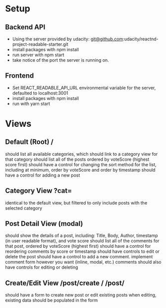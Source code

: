 # Setup
## Backend API
 - Using the server provided by udacity: git@github.com:udacity/reactnd-project-readable-starter.git
 - install packages with npm install
 - run server with npm start
 - take notice of the port the server is running on.

 ## Frontend
 - Set REACT_READABLE_API_URL environmental variable for the server, defaulted to localhost:3001
 - install packages with npm install
 - run with yarn start

 # Views
## Default (Root)  /
should list all available categories, which should link to a category view for that category
should list all of the posts ordered by voteScore (highest score first)
should have a control for changing the sort method for the list, including at minimum, order by voteScore and order by timestamp
should have a control for adding a new post

## Category View ?cat=<category>
identical to the default view, but filtered to only include posts with the selected category

## Post Detail View (modal)
should show the details of a post, including: Title, Body, Author, timestamp (in user readable format), and vote score
should list all of the comments for that post, ordered by voteScore (highest first)
should have a control for reordering comments by score or timestamp
should have controls to edit or delete the post
should have a control to add a new comment.
implement comment form however you want (inline, modal, etc.)
comments should also have controls for editing or deleting

## Create/Edit View /post/create  /  /post/<id>
should have a form to create new post or edit existing posts
when editing, existing data should be populated in the form
